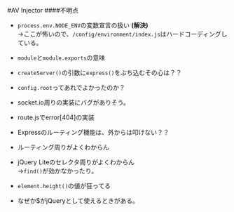 #AV Injector
####不明点
- `process.env.NODE_ENV`の変数宣言の扱い **(解決)**  
→ここが怖いので、`/config/environment/index.js`はハードコーディングしている。
- `module`と`module.exports`の意味
- `createServer()`の引数に`express()`をぶち込むその心は？？
- `config.root`ってあれでよかったのか？
- socket.io周りの実装にバグがありそう。
- route.jsでerror[404]の実装
- Expressのルーティング機能は、外からは叩けない？？
- ルーティング周りがよくわからん
- jQuery Liteのセレクタ周りがよくわからん  
→`find()`が効かなかったり。


- `element.height()`の値が狂ってる
- なぜか$がjQueryとして使えるときがある。


